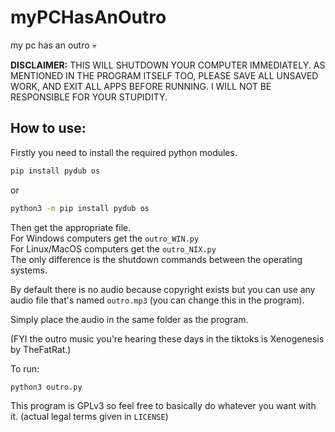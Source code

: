 # myPCHasAnOutro
 my pc has an outro :skull: 

**DISCLAIMER:** THIS WILL SHUTDOWN YOUR COMPUTER IMMEDIATELY. AS MENTIONED IN	THE PROGRAM ITSELF TOO, PLEASE SAVE ALL UNSAVED WORK, AND EXIT ALL APPS BEFORE RUNNING. I WILL NOT BE RESPONSIBLE FOR YOUR STUPIDITY.

## How to use:
Firstly you need to install the required python modules.
```bash
pip install pydub os
```

or 
```bash
python3 -m pip install pydub os
```

Then get the appropriate file.\
For Windows computers get the `outro_WIN.py` \
For Linux/MacOS computers get the `outro_NIX.py` \
The only difference is the shutdown commands between the operating systems.

By default there is no audio because copyright exists but you can use any audio file that's named `outro.mp3` (you can change this in the program). 

Simply place the audio in the same folder as the program.

(FYI the outro music you're hearing these days in the tiktoks is Xenogenesis by TheFatRat.)

To run:
```bash
python3 outro.py
```

This program is GPLv3 so feel free to basically do whatever you want with it. (actual legal terms given in `LICENSE`)
